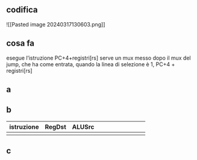 ## codifica
![[Pasted image 20240317130603.png]]
## cosa fa
esegue l’istruzione PC+4+registri[rs]
serve un mux messo dopo il mux del jump, che ha come entrata, quando la linea di selezione è 1, PC+4 + registri[rs]

## a
## b

| istruzione | RegDst | ALUSrc |     |     |     |     |     |     |     |     |
| ---------- | ------ | ------ | --- | --- | --- | --- | --- | --- | --- | --- |
|            |        |        |     |     |     |     |     |     |     |     |

## c